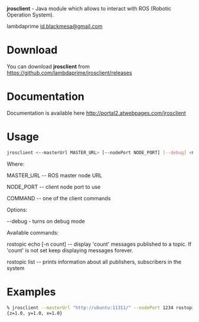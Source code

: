 **jrosclient** - Java module which allows to interact with ROS (Robotic Operation System).

lambdaprime <id.blackmesa@gmail.com>

# Download

You can download **jrosclient** from <https://github.com/lambdaprime/jrosclient/releases>

# Documentation

Documentation is available here <http://portal2.atwebpages.com/jrosclient>

# Usage

```bash
jrosclient <--masterUrl MASTER_URL> [--nodePort NODE_PORT] [--debug] <COMMAND> [args ...]
```

Where:

MASTER_URL -- ROS master node URL

NODE_PORT -- client node port to use

COMMAND -- one of the client commands

Options:

--debug - turns on debug mode

Available commands:

rostopic echo [-n count] <topicName> <topicType> -- display 'count' messages published to a topic. If 'count' is not set keep displaying messages forever.

rostopic list -- prints information about all publishers, subscribers in the system

# Examples

```bash
% jrosclient --masterUrl "http://ubuntu:11311/" --nodePort 1234 rostopic echo testTopic geometry_msgs/Point
{z=1.0, y=1.0, x=1.0}
```
